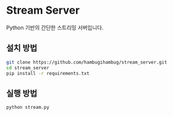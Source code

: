 # Stream Server

Python 기반의 간단한 스트리밍 서버입니다.

## 설치 방법

```bash
git clone https://github.com/hambugihambug/stream_server.git
cd stream_server
pip install -r requirements.txt
```

## 실행 방법
```bash
python stream.py
```
